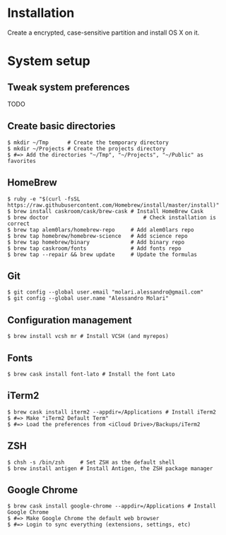 # Installation

Create a encrypted, case-sensitive partition and install OS X on it.

# System setup

## Tweak system preferences

TODO

## Create basic directories

```
$ mkdir ~/Tmp      # Create the temporary directory
$ mkdir ~/Projects # Create the projects directory
$ #=> Add the directories "~/Tmp", "~/Projects", "~/Public" as favorites
```

## HomeBrew

```
$ ruby -e "$(curl -fsSL https://raw.githubusercontent.com/Homebrew/install/master/install)"
$ brew install caskroom/cask/brew-cask # Install HomeBrew Cask
$ brew doctor 			                   # Check installation is correct
$ brew tap alem0lars/homebrew-repo     # Add alem0lars repo
$ brew tap homebrew/homebrew-science   # Add science repo
$ brew tap homebrew/binary             # Add binary repo
$ brew tap caskroom/fonts              # Add fonts repo
$ brew tap --repair && brew update     # Update the formulas
```

## Git

```
$ git config --global user.email "molari.alessandro@gmail.com"
$ git config --global user.name "Alessandro Molari"
```

## Configuration management

```
$ brew install vcsh mr # Install VCSH (and myrepos)
```

## Fonts

```
$ brew cask install font-lato # Install the font Lato
```

## iTerm2

```
$ brew cask install iterm2 --appdir=/Applications # Install iTerm2
$ #=> Make "iTerm2 Default Term"
$ #=> Load the preferences from <iCloud Drive>/Backups/iTerm2
```

## ZSH

```
$ chsh -s /bin/zsh     # Set ZSH as the default shell
$ brew install antigen # Install Antigen, the ZSH package manager
```

## Google Chrome

```
$ brew cask install google-chrome --appdir=/Applications # Install Google Chrome
$ #=> Make Google Chrome the default web browser
$ #=> Login to sync everything (extensions, settings, etc)
```
